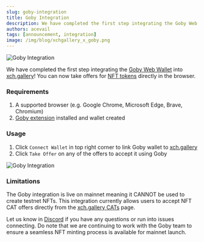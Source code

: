 ```yaml
---
slug: goby-integration
title: Goby Integration
description: We have completed the first step integrating the Goby Web Wallet into xch.gallery!
authors: acevail
tags: [announcement, integration]
image: /img/blog/xchgallery_x_goby.png
---
```

![Goby Integration](/img/blog/xchgallery_x_goby.png)

We have completed the first step integrating the [Goby Web Wallet](https://www.goby.app) into [xch.gallery](https://xch.gallery)! You can now take offers for [NFT tokens](https://xch.gallery/cats) directly in the browser.

<!--truncate-->

### Requirements

1. A supported browser (e.g. Google Chrome, Microsoft Edge, Brave, Chromium)
2. [Goby extension](https://www.goby.app) installed and wallet created


### Usage

1. Click `Connect Wallet` in top right corner to link Goby wallet to [xch.gallery](https://xch.gallery/)
2. Click `Take Offer` on any of the offers to accept it using Goby

![Goby Integration](/img/blog/goby-integration.png)


### Limitations
The Goby integration is live on mainnet meaning it CANNOT be used to create testnet NFTs.
This integration currently allows users to accept NFT CAT offers directly from the [xch.gallery CATs](https://xch.gallery/cats) page.

Let us know in [Discord](https://discord.gg/FJt6ZRYyyS) if you have any questions or run into issues connecting.
Do note that we are continuing to work with the Goby team to ensure a seamless NFT minting process is available for mainnet launch. 
